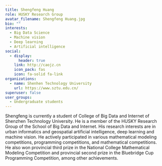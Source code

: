 ```yaml
---
title: Shengfeng Huang
role: HUSKY Research Group
avatar_filename: Shengfeng Huang.jpg
bio: ""
interests:
  - Big Data Science
  - Machine vision
  - Deep learning
  - Artificial intelligence
social:
  - display:
      header: true
    link: http://caojz.cn
    icon_pack: fas
    icon: fa-solid fa-link
organizations:
  - name: Shenhen Technology University
    url: https://www.sztu.edu.cn/
superuser: false
user_groups:
  - Undergraduate students
---
```

Shengfeng is currently a student of College of Big Data and Internet of Shenzhen Technology University. He is a member of the HUSKY Research Group of the School of Big Data and Internet. His research interests are in urban informatics and geospatial artificial intelligence, deep learning and machine vision. He actively participated in various mathematical modeling competitions, programming competitions, and mathematical competitions. He also won provincial third prize in the National College Mathematical Modeling Competition and provincial second prize in the Bluebridge Cup Programming Competition, among other achievements.